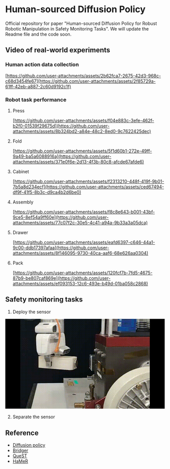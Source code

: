 # Human-sourced Diffusion Policy
Official repository for paper "Human-sourced Diffusion Policy for Robust Robotic Manipulation in Safety Monitoring Tasks". We will update the Readme file and the code soon.

## Video of real-world experiments

### Human action data collection

[https://github.com/user-attachments/assets/2b62fca7-2675-42d3-968c-c68d3454fe67](https://github.com/user-attachments/assets/2f85729a-61ff-42eb-a887-2c60d9192c1f)

### Robot task performance
1. Press

   [https://github.com/user-attachments/assets/f04e883c-3efe-462f-b2f0-01539f29675d](https://github.com/user-attachments/assets/8b324bd2-a84e-48c2-8ed0-9c7622425dec)

2. Fold

   [https://github.com/user-attachments/assets/5f1d60b1-272e-49ff-9a49-ba5a6088916a](https://github.com/user-attachments/assets/371e0f6e-2d13-4f3b-80c8-afcde67afde6)
   
3. Cabinet

   [https://github.com/user-attachments/assets/f2313210-448f-419f-9b01-7b5a8d234ecf](https://github.com/user-attachments/assets/ced67494-df9f-41f5-8b3c-d9ca4b2d6be0)

4. Assembly

   [https://github.com/user-attachments/assets/f8c8e643-b001-43bf-9ce5-8ef54a9ff60e](https://github.com/user-attachments/assets/77c07f2c-30e5-4c41-a94a-9b33a3a05dca)

5. Drawer

   [https://github.com/user-attachments/assets/eafd6397-c646-44a1-9c00-ddb17397afaa](https://github.com/user-attachments/assets/8f146095-9730-40ca-aaf6-68e626aa0304)

6. Pack

   [https://github.com/user-attachments/assets/120fcf7b-7fd5-4675-87b9-be807caf869e](https://github.com/user-attachments/assets/ef093153-12c6-493e-b49d-01ba058c2868)

## Safety monitoring tasks

1. Deploy the sensor

![Deploy](./gifs/deploy.gif)

2. Separate the sensor
   
## Reference
- [Diffusion policy](https://github.com/real-stanford/diffusion_policy)
- [Bridger](https://github.com/clear-nus/bridger)
- [QueST](https://github.com/pairlab/QueST)
- [HaMeR](https://github.com/geopavlakos/hamer)

